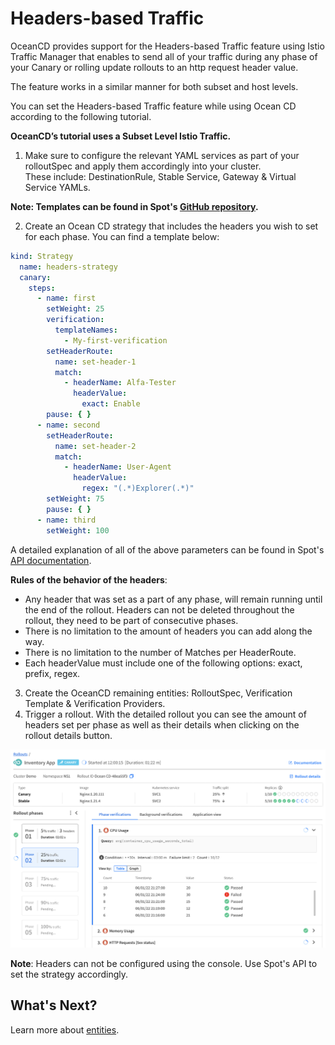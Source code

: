 # Headers-based Traffic

OceanCD provides support for the Headers-based Traffic feature using Istio Traffic Manager that enables to send all of your traffic during any phase of your Canary or rolling update rollouts to an http request header value.

The feature works in a similar manner for both subset and host levels.  

You can set the Headers-based Traffic feature while using Ocean CD according to the following tutorial.

**OceanCD’s tutorial uses a Subset Level Istio Traffic.**

1. Make sure to configure the relevant YAML services as part of your rolloutSpec and apply them accordingly into your cluster.  
These include: DestinationRule, Stable Service, Gateway & Virtual Service YAMLs.

**Note: Templates can be found in Spot's [GitHub repository](https://github.com/spotinst/spot-oceancd-releases/blob/main/Quick%20Start%20%26%20Examples/Headers%20Based%20Traffic/ISTIO/Subset-Level/Gateway.yaml).**

2. Create an Ocean CD strategy that includes the headers you wish to set for each phase. You can find a template below:

```yaml
kind: Strategy
  name: headers-strategy
  canary:
    steps:
      - name: first
        setWeight: 25
        verification:
          templateNames:
            - My-first-verification
        setHeaderRoute:
          name: set-header-1
          match:
            - headerName: Alfa-Tester
              headerValue:
                exact: Enable
        pause: { }
      - name: second
        setHeaderRoute:
          name: set-header-2
          match:
            - headerName: User-Agent
              headerValue:
                regex: "(.*)Explorer(.*)"
        setWeight: 75
        pause: { }
      - name: third
        setWeight: 100
```

A detailed explanation of all of the above parameters can be found in Spot's [API documentation](https://docs.spot.io/api/#tag/Ocean-CD/operation/OceanCDStrategyCreate).

**Rules of the behavior of the headers**:  

* Any header that was set as a part of any phase, will remain running until the end of the rollout. Headers can not be deleted throughout the rollout, they need to be part of consecutive phases.  
* There is no limitation to the amount of headers you can add along the way.
* There is no limitation to the number of Matches per HeaderRoute.
* Each headerValue must include one of the following options: exact, prefix, regex.

3. Create the OceanCD remaining entities: RolloutSpec, Verification Template & Verification Providers.
4. Trigger a rollout. With the detailed rollout you can see the amount of headers set per phase as well as their details when clicking on the rollout details button.  

<img src="/ocean-cd/_media/headers-1.png" />

**Note**: Headers can not be configured using the console. Use Spot's API to set the strategy accordingly.  


## What's Next?

Learn more about [entities](ocean-cd/concepts-features/entities).
